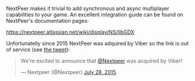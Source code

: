 NextPeer makes it trivial to add synchronous and async multiplayer capabilities to your game. An excellent integration guide can be found on NextPeer's documentation pages:

https://nextpeer.atlassian.net/wiki/display/NS/libGDX

Unfortunatelly since 2015 NextPeer was adquired by Viber so the link is out of service (see [the tweet](https://twitter.com/Nextpeer/status/626019802348269568)):
<blockquote class="twitter-tweet"><p lang="en" dir="ltr">We&#39;re excited to announce that <a href="https://twitter.com/Nextpeer?ref_src=twsrc%5Etfw">@Nextpeer</a> was acquired by Viber!</p>&mdash; Nextpeer (@Nextpeer) <a href="https://twitter.com/Nextpeer/status/626019802348269568?ref_src=twsrc%5Etfw">July 28, 2015</a></blockquote>